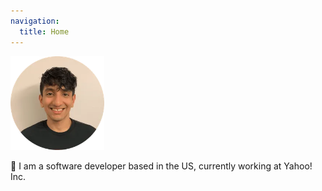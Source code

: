 ```yaml
---
navigation:
  title: Home
---
```



<img src="/about.webp" alt="Aditya Shylesh" width="150" class="rounded-full mx-auto" />

<title-animation text="Aditya Shylesh" delay=70 class="-mb-6"></title-animation>

<div class="flex justify-center items-center text-center">
  <p class="text-2xl">
    👋 I am a <span class="text-blue-500">software developer</span> based in the US, currently working at <span class="text-purple-300">Yahoo! Inc.</span>
  </p>
</div>


<socials></socials>

<fold>
  <template #header>
    <span class="text-gray-500 italic bold">
      more about me
    </span>
  </template>
  <template #content> 
      I am an immigrant twice over - I grew up an Indian in the middle east (Oman) & did my undergrad at the University of Michigan.
      During my time at university, my work experience has primarily been as a full-stack web developer, primarily having written and maintained large applications that use Python Flask and Ruby on Rails. In the past, I have worked at the <a href="https://ai.umich.edu/">Center for Academic Innovation at the University of Michigan</a> and I have also interned at Apple.
      I am an ardent believer in technology and its potential for building a better future for humanity. I think technology's ability to do this hinges on a few key issues such as privacy, the absence of censorship and the continued expansion of the open-source philosophy - both within software development as well as in all other spheres of human creativity.
  </template>
</fold>